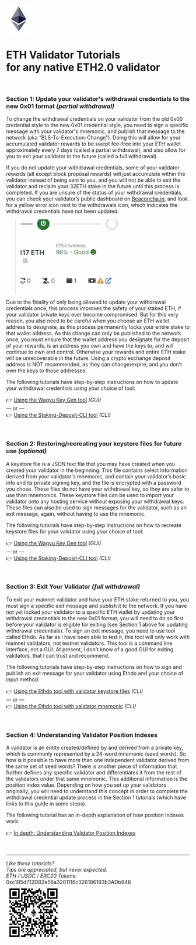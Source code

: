![eth logo](Tutorials/images/eth_logo.jpg)
# ETH Validator Tutorials <br> for any native ETH2.0 validator

<br>

### **Section 1: Update your validator's withdrawal credentials to the new 0x01 format *(partial withdrawal)***

To change the withdrawal credentials on your validator from the old 0x00 credential style to the new 0x01 credential style, you need to sign a specific message with your validator's mnemonic, and publish that message to the network (aka “BLS-To-Execution-Change”). Doing this will allow for your accumulated validator rewards to be swept fee-free into your ETH wallet approximately every 7 days (called a partial withdrawal), and also allow for you to exit your validator in the future (called a full withdrawal).

If you do not update your withdrawal credentials, some of your validator rewards (all except block proposal rewards) will just accumulate within the validator instead of being sent to you, and you will not be able to exit the validator and reclaim your 32ETH stake in the future until this process is completed. If you are unsure of the status of your withdrawal credentials, you can check your validator’s public dashboard on [Beaconcha.in](https://beaconcha.in/), and look for a yellow error icon next to the withdrawals icon, which indicates the withdrawal credentials have not been updated.

> ![example image](Tutorials/images/BC006.jpg)

Due to the finality of only being allowed to update your withdrawal credentials once, this process improves the safety of your staked ETH, if your validator private keys ever become compromised. But for this very reason, you also need to be careful when you choose an ETH wallet address to designate, as this process permanently locks your entire stake to that wallet address. As this change can only be published to the network once, you must ensure that the wallet address you designate for the deposit of your rewards, is an address you own and have the keys to, and will continue to own and control. Otherwise your rewards and entire ETH stake will be unrecoverable in the future. Using a crypto exchange deposit address is NOT recommended, as they can change/expire, and you don’t own the keys to those addresses.

The following tutorials have step-by-step instructions on how to update your withdrawal credentials using your choice of tool:

👉 [Using the Wagyu Key Gen tool](Tutorials/Update_Withdrawal_Credentials_with_Wagyu.md) *(GUI)*
<br>— or —<br>
👉 [Using the Staking-Deposit-CLI tool](Tutorials/Update_Withdrawal_Credentials_with_CLI.md) *(CLI)*

<br>

### **Section 2: Restoring/recreating your keystore files for future use *(optional)***

A keystore file is a JSON text file that you may have created when you created your validator in the beginning. This file contains select information derived from your validator's mnemonic, and contain your validator’s basic info and its private signing key, and the file is encrypted with a password you chose. These files do not have your withdrawal key, so they are safer to use than mnemonics. These keystore files can be used to import your validator onto any hosting service without exposing your withdrawal keys. These files can also be used to sign messages for the validator, such as an exit message, again, without having to use the mnemonic.

The following tutorials have step-by-step instructions on how to recreate keystore files for your validator using your choice of tool:

👉 [Using the Wagyu Key Gen tool](Tutorials/Recreate_Keystore_Files_with_Wagyu.md) *(GUI)*
<br>— or —<br>
👉 [Using the Staking-Deposit-CLI tool](Tutorials/Recreate_Keystore_Files_with_CLI.md) *(CLI)*

<br>

### **Section 3: Exit Your Validator *(full withdrawal)***

To exit your mainnet validator and have your ETH stake returned to you, you must sign a specific exit message and publish it to the network. If you have not yet locked your validator to a specific ETH wallet by updating your withdrawal credentials to the new 0x01 format, you will need to do so first before your validator is eligible for exiting (see Section 1 above for updating withdrawal credentials). To sign an exit message, you need to use tool called Ethdo. As far as I have been able to test it, this tool will only work with mainnet validators, not testnet validators. This tool is a command line interface, not a GUI. At present, I don’t know of a good GUI for exiting validators, that I can trust and recommend.

The following tutorials have step-by-step instructions on how to sign and publish an exit message for your validator using Ethdo and your choice of input method:

👉 [Using the Ethdo tool with validator keystore files](Tutorials/Exit_Validator_with_Keystore_File.md) *(CLI)*
<br>— or —<br>
👉 [Using the Ethdo tool with validator mnemonic](Tutorials/Exit_Validator_with_Validator_Mnemonic.md) *(CLI)*

<br>

### **Section 4: Understanding Validator Position Indexes**

A validator is an entity created/defined by and derived from a private key, which is commonly represented by a 24-word mnemonic (seed words). So how is it possible to have more than one independent validator derived from the same set of seed words? There is another piece of information that further defines any specific validator and differentiates it from the rest of the validators under that same mnemonic. This additional information is the position index value. Depending on how you set up your validators originally, you will need to understand this concept in order to complete the withdrawal credential update process in the Section 1 tutorials (which have links to this guide in some steps).

The following tutorial has an in-depth explanation of how position indexes work:

👉 [In depth: Understanding Validator Position Indexes](Tutorials/Understanding_Validator_Position_Indexes.md)

<br>

***

*Like these tutorials?*<br>
*Tips are appreciated, but never expected.*<br>
*ETH / USDC / ERC20 Tokens:* 0xc1B5d712DB2e56a3201116c326186193b3ADb948<br>
![Donation QR Code](Tutorials/images/donation.jpg)
